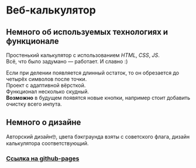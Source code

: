 # Веб-калькулятор
## Немного об используемых технологиях и функционале  
Простенький калькулятор с использованием *HTML*, *CSS*, *JS*.  
Всё, что было задумано — работает. И славно :)

Если при делении появляется длинный остаток, то он обрезается до четырёх символов после точки.  
 Проект с адаптивной вёрсткой.      
Функционал несколько скудный.   
__Возможно__ в будущем появятся новые кнопки, например стоит добавить очистку всего инпута.  
## Немного о дизайне 
Авторский дизайн🤓, цвета бэкграунда взяты с советского флага, дизайн калькулятора соответствующий.  
### [Ссылка на github-pages](https://hvny.github.io/web-calculator/)
 